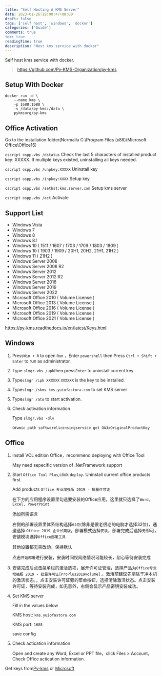 ```yaml
---
title: "Self Hosting A KMS Server"
date: 2023-01-26T19:00:47+08:00
draft: false
tags: ['self host', 'windows', 'docker']
categories: ['Guide']
comments: true
toc: true
readingTime: true
description: "Host kms service with docker"
---
```

Self host kms service with docker.

> https://github.com/Py-KMS-Organization/py-kms

<!--more-->

## Setup With Docker

```
docker run -d \
	--name kms \
	-p 1688:1688 \
	-v /data/py-kms:/data \
 	pykmsorg/py-kms
```
## Office Activation

Go to the installation folder(Normallu C:\Program Files (x86)\Microsoft Office\Office16)

`cscript ospp.vbs /dstatus` Check the last 5 characters of installed product key: XXXXX. If multiple keys existed, uninstalling all keys needed.

`cscript ospp.vbs /unpkey:XXXXX` Uninstall key

`cscript ospp.vbs /inpkey:XXXX` Setup key

`cscript ospp.vbs /sethst:kms.server.com` Setup kms server

`cscript ospp.vbs /act` Activate


## Support List

- Windows Vista
- Windows 7
- Windows 8
- Windows 8.1
- Windows 10 ( 1511 / 1607 / 1703 / 1709 / 1803 / 1809 )
- Windows 10 ( 1903 / 1909 / 20H1, 20H2, 21H1, 21H2 )
- Windows 11 ( 21H2 )
- Windows Server 2008
- Windows Server 2008 R2
- Windows Server 2012
- Windows Server 2012 R2
- Windows Server 2016
- Windows Server 2019
- Windows Server 2022
- Microsoft Office 2010 ( Volume License )
- Microsoft Office 2013 ( Volume License )
- Microsoft Office 2016 ( Volume License )
- Microsoft Office 2019 ( Volume License )
- Microsoft Office 2021 ( Volume License )

https://py-kms.readthedocs.io/en/latest/Keys.html

## Windows

1. Press`Win + R` to open `Run` ，Enter `powershell` then Press `Ctrl + Shift + Enter` to run as administrator.

2. Type `slmgr.vbs /upk`then press`Enter` to uninstall current key.

3. Type`slmgr /ipk XXXXXX`   `XXXXXX` is the key to be installed.

4. Type`slmgr /skms kms.yuiofastora.com` to set KMS server

5. Type`slmgr /ato` to start activation.

6. Check activation information

   Type `slmgr.vbs -dlv`

   or`wmic path softwarelicensingservice get OA3xOriginalProductKey`


## Office

1. Install VOL edition Office，recommend deploying with Office Tool

    May need sepecific version of  .NetFramework support

2. Start `Office Tool Plus`,click `deploy`. Uninstall current office products first. 

   Add products `Office 专业增强版 2019 - 批量许可证`

   在下方的应用程序设置里勾选要安装的Office应用，这里就只选择了`Word, Excel, PowerPoint`

   添加所需语言

   右侧的部署设置里体系结构选择`64位`(除非是很老很老的电脑才选择32位)，通道选择 `Office 2019 企业长期版`，部署模式选择`安装`，部署完成后选择`无`即可，安装模块选择`Office部署工具`

   其他设置都无需改动，保持默认

   点击`开始部署`进行安装，安装时间视网络情况可能较长，耐心等待安装完成

3. 安装完成后点击菜单栏的激活选项，展开许可证管理，选择产品为`Office专业增强版 2019 - 批量许可证[ProPlus2019volume]` 。激活前建议先清除干净本机的激活状态。，点击安装许可证旁的菜单按钮，选择清除激活状态。点击安装许可证，等待安装完成，如无意外，右侧会显示产品密钥安装成功。

4. Set KMS server

   Fill in the values below

   KMS host: `kms.yuiofastora.com`

   KMS port: `1688`

   save config

5. Check actication information

   Open and create any Word, Excel or PPT file，click Files > Account，Check Office actication information.

Get keys from[Py-kms](https://py-kms.readthedocs.io/en/latest/Keys.html) or [Microsoft](https://learn.microsoft.com/zh-cn/windows-server/get-started/kms-client-activation-keys)
